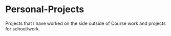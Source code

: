 # Personal-Projects
Projects that I have worked on the side outside of Course work and projects for school/work. 
